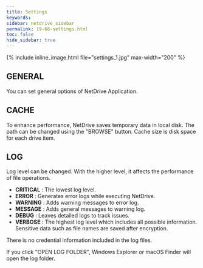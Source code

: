 ```yaml
---
title: Settings
keywords:
sidebar: netdrive_sidebar
permalink: 19-68-settings.html
toc: false
hide_sidebar: true
---
```


{% include inline_image.html file="settings_1.jpg" max-width="200" %}

GENERAL
------------------
You can set general options of NetDrive Application.


CACHE
------------------
To enhance performance, NetDrive saves temporary data in local disk.  The path can be changed using the "BROWSE" button.
Cache size is disk space for each drive item.


LOG
------------------
Log level can be changed.  With the higher level, it affects the performance of file operations.

 - **CRITICAL** : The lowest log level.
 - **ERROR** : Generates error logs while executing NetDrive.
 - **WARNING** : Adds warning messages to error log.
 - **MESSAGE** : Adds general messages to warning log. 
 - **DEBUG** : Leaves detailed logs to track issues.
 - **VERBOSE** : The highest log level which includes all possible information. Sensitive data such as file names are saved after encryption. 

There is no credential information included in the log files.

If you click "OPEN LOG FOLDER", Windows Explorer or macOS Finder will open the log folder.


